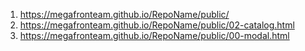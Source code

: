 1. <https://megafronteam.github.io/RepoName/public/>
2. <https://megafronteam.github.io/RepoName/public/02-catalog.html>
3. <https://megafronteam.github.io/RepoName/public/00-modal.html>